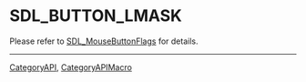 # SDL_BUTTON_LMASK

Please refer to [SDL_MouseButtonFlags](SDL_MouseButtonFlags) for details.

----
[CategoryAPI](CategoryAPI), [CategoryAPIMacro](CategoryAPIMacro)

